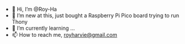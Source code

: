 - 👋 Hi, I’m @Roy-Ha
- 👀 I’m new at this, just bought a Raspberry Pi Pico board trying to run Thony
- 🌱 I’m currently learning ...
- 📫 How to reach me, royharvie@gmail.com

<!---
Roy-Ha/Roy-Ha is a ✨ special ✨ repository because its `README.md` (this file) appears on your GitHub profile.
You can click the Preview link to take a look at your changes.
--->
